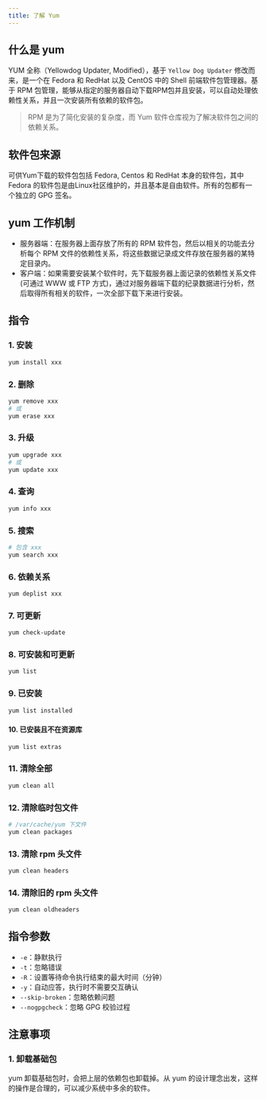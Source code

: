 ```yaml
---
title: 了解 Yum
---
```


## 什么是 yum

YUM 全称（Yellowdog Updater, Modified），基于 `Yellow Dog Updater` 修改而来，是一个在 Fedora 和 RedHat 以及 CentOS 中的 Shell 前端软件包管理器。基于 RPM 包管理，能够从指定的服务器自动下载RPM包并且安装，可以自动处理依赖性关系，并且一次安装所有依赖的软件包。

>  RPM 是为了简化安装的复杂度，而 Yum 软件仓库视为了解决软件包之间的依赖关系。



## 软件包来源

可供Yum下载的软件包包括 Fedora, Centos 和 RedHat 本身的软件包，其中 Fedora 的软件包是由Linux社区维护的，并且基本是自由软件。所有的包都有一个独立的 GPG 签名。



## yum 工作机制

+ 服务器端：在服务器上面存放了所有的 RPM 软件包，然后以相关的功能去分析每个 RPM 文件的依赖性关系，将这些数据记录成文件存放在服务器的某特定目录内。 
+ 客户端：如果需要安装某个软件时，先下载服务器上面记录的依赖性关系文件(可通过 WWW 或 FTP 方式)，通过对服务器端下载的纪录数据进行分析，然后取得所有相关的软件，一次全部下载下来进行安装。



## 指令

### 1. 安装

```bash
yum install xxx
```

### 2. 删除

```bash
yum remove xxx
# 或
yum erase xxx
```

### 3. 升级

```bash
yum upgrade xxx
# 或
yum update xxx
```

### 4. 查询

```bash
yum info xxx
```

### 5. 搜索

```bash
# 包含 xxx
yum search xxx
```

### 6. 依赖关系

```bash
yum deplist xxx
```

### 7. 可更新

```bash
yum check-update
```

### 8. 可安装和可更新

```bash
yum list
```

### 9. 已安装

```bash
yum list installed
```

#### 10. 已安装且不在资源库

```bash
yum list extras
```

### 11. 清除全部

```bash
yum clean all
```

### 12. 清除临时包文件

```bash
# /var/cache/yum 下文件
yum clean packages
```

### 13. 清除 rpm 头文件

```bash
yum clean headers
```

### 14. 清除旧的 rpm 头文件

```bash
yum clean oldheaders
```



## 指令参数

+ `-e`：静默执行
+ `-t`：忽略错误
+ `-R`：设置等待命令执行结束的最大时间（分钟）
+ `-y`：自动应答，执行时不需要交互确认
+ `--skip-broken`：忽略依赖问题
+ `--nogpgcheck`：忽略 GPG 校验过程



## 注意事项

### 1. 卸载基础包

yum 卸载基础包时，会把上层的依赖包也卸载掉。从 yum 的设计理念出发，这样的操作是合理的，可以减少系统中多余的软件。